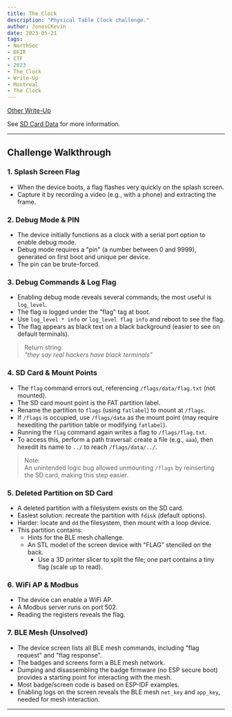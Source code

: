 ```yaml
---
title: The Clock
description: "Physical Table Clock challenge."
author: JonesCKevin
date: 2023-05-21
tags:
- NorthSec
- DFIR
- CTF
- 2023
- The_Clock
- Write-Up
- Montreal
- The Clock
---
```


[Other Write-Up](https://pymodbus.readthedocs.io/en/latest/source/library/REPL.html)

See [SD Card Data](SDCARD.7z) for more information.

---

## Challenge Walkthrough

### 1. Splash Screen Flag

- When the device boots, a flag flashes very quickly on the splash screen.
- Capture it by recording a video (e.g., with a phone) and extracting the frame.

### 2. Debug Mode & PIN

- The device initially functions as a clock with a serial port option to enable debug mode.
- Debug mode requires a "pin" (a number between 0 and 9999), generated on first boot and unique per device.
- The pin can be brute-forced.

### 3. Debug Commands & Log Flag

- Enabling debug mode reveals several commands; the most useful is `log_level`.
- The flag is logged under the "flag" tag at boot.
- Use `log_level * info` or `log_level flag info` and reboot to see the flag.
- The flag appears as black text on a black background (easier to see on default terminals).

> Return string:  
> _"they say real hackers have black terminals"_

### 4. SD Card & Mount Points

- The `flag` command errors out, referencing `/flags/data/flag.txt` (not mounted).
- The SD card mount point is the FAT partition label.
- Rename the partition to `flags` (using `fatlabel`) to mount at `/flags`.
- If `/flags` is occupied, use `/flags/data` as the mount point (may require hexediting the partition table or modifying `fatlabel`).
- Running the `flag` command again writes a flag to `/flags/flag.txt`.
- To access this, perform a path traversal: create a file (e.g., `aaa`), then hexedit its name to `../` to reach `/flags/data/../`.

> Note:  
> An unintended logic bug allowed unmounting `/flags` by reinserting the SD card, making this step easier.

### 5. Deleted Partition on SD Card

- A deleted partition with a filesystem exists on the SD card.
- Easiest solution: recreate the partition with `fdisk` (default options).
- Harder: locate and `dd` the filesystem, then mount with a loop device.
- This partition contains:
  - Hints for the BLE mesh challenge.
  - An STL model of the screen device with "FLAG" stenciled on the back.
    - Use a 3D printer slicer to split the file; one part contains a tiny flag (scale up to read).

### 6. WiFi AP & Modbus

- The device can enable a WiFi AP.
- A Modbus server runs on port 502.
- Reading the registers reveals the flag.

### 7. BLE Mesh (Unsolved)

- The device screen lists all BLE mesh commands, including "flag request" and "flag response".
- The badges and screens form a BLE mesh network.
- Dumping and disassembling the badge firmware (no ESP secure boot) provides a starting point for interacting with the mesh.
- Most badge/screen code is based on ESP-IDF examples.
- Enabling logs on the screen reveals the BLE mesh `net_key` and `app_key`, needed for mesh interaction.

---
